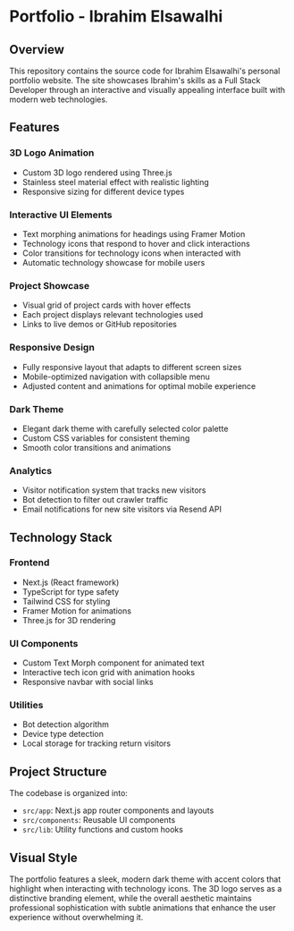 # Portfolio - Ibrahim Elsawalhi

## Overview
This repository contains the source code for Ibrahim Elsawalhi's personal portfolio website. The site showcases Ibrahim's skills as a Full Stack Developer through an interactive and visually appealing interface built with modern web technologies.

## Features

### 3D Logo Animation
- Custom 3D logo rendered using Three.js
- Stainless steel material effect with realistic lighting
- Responsive sizing for different device types

### Interactive UI Elements
- Text morphing animations for headings using Framer Motion
- Technology icons that respond to hover and click interactions
- Color transitions for technology icons when interacted with
- Automatic technology showcase for mobile users

### Project Showcase
- Visual grid of project cards with hover effects
- Each project displays relevant technologies used
- Links to live demos or GitHub repositories

### Responsive Design
- Fully responsive layout that adapts to different screen sizes
- Mobile-optimized navigation with collapsible menu
- Adjusted content and animations for optimal mobile experience

### Dark Theme
- Elegant dark theme with carefully selected color palette
- Custom CSS variables for consistent theming
- Smooth color transitions and animations

### Analytics
- Visitor notification system that tracks new visitors
- Bot detection to filter out crawler traffic
- Email notifications for new site visitors via Resend API

## Technology Stack

### Frontend
- Next.js (React framework)
- TypeScript for type safety
- Tailwind CSS for styling
- Framer Motion for animations
- Three.js for 3D rendering

### UI Components
- Custom Text Morph component for animated text
- Interactive tech icon grid with animation hooks
- Responsive navbar with social links

### Utilities
- Bot detection algorithm
- Device type detection
- Local storage for tracking return visitors

## Project Structure
The codebase is organized into:
- `src/app`: Next.js app router components and layouts
- `src/components`: Reusable UI components
- `src/lib`: Utility functions and custom hooks

## Visual Style
The portfolio features a sleek, modern dark theme with accent colors that highlight when interacting with technology icons. The 3D logo serves as a distinctive branding element, while the overall aesthetic maintains professional sophistication with subtle animations that enhance the user experience without overwhelming it.
